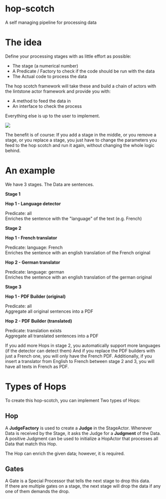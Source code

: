 # hop-scotch

A self managing pipeline for processing data

# The idea

Define your processing stages with as little effort as possible:

* The stage (a numerical number)
* A Predicate / Factory to check if the code should be run with the data
* The Actual code to process the data

The hop scotch framework will take these and build a chain of actors with the lintstone actor framework and provide you
with:

* A method to feed the data in
* An interface to check the process

Everything else is up to the user to implement.

![](https://upload.wikimedia.org/wikipedia/commons/4/49/Amarelinhacefet.jpg)

The benefit is of course: If you add a stage in the middle, or you remove a stage, or you replace a stage, you just have
to change the parameters you feed to the hop scotch and run it again, without changing the whole logic behind.

# An example

We have 3 stages.
The Data are sentences.

**Stage 1**

**Hop 1 - Language detector**

Predicate: all<br/>
Enriches the sentence with the "language" of the text (e.g. French)

**Stage 2**

**Hop 1 - French translator**

Predicate: language: French<br/>
Enriches the sentence with an english translation of the French original

**Hop 2 - German translator**

Predicate: language: german<br/>
Enriches the sentence with an english translation of the german original

**Stage 3**

**Hop 1 - PDF Builder (original)**

Predicate: all<br/>
Aggregate all original sentences into a PDF

**Hop 2 - PDF Builder (translated)**

Predicate: translation exists<br/>
Aggregate all translated sentences into a PDF

If you add more Hops in stage 2, you automatically support more languages (if the detector can detect them)
And if you replace the PDF builders with just a French one, you will only have the French PDF.
Additionally, if you insert a translator from English to French between stage 2 and 3, you will have all texts in French
as PDF.

# Types of Hops

To create this hop-scotch, you can implement Two types of Hops:

## Hop

A **JudgeFactory** is used to create a **Judge** in the StageActor.
Whenever Data is received by the Stage, it asks the Judge for a **Judgment** of the Data.
A positive Judgment can be used to initialize a HopActor that processes all Data that match this Hop.

The Hop can enrich the given data; however, it is required.

## Gates

A Gate is a Special Processor that tells the next stage to drop this data.<br/>
If there are multiple gates on a stage, the next stage will drop the data if any one of them demands the drop.

